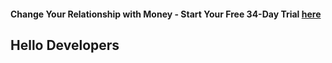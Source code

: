 #### Change Your Relationship with Money - Start Your Free 34-Day Trial [here](https://www.ynab.com/sign-up)

## Hello Developers
